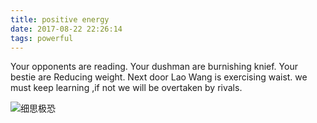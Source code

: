 ```yaml
---
title: positive energy
date: 2017-08-22 22:26:14
tags: powerful
---
```


Your opponents are reading.
Your dushman are burnishing knief.
Your bestie are Reducing weight.
Next door Lao Wang is exercising waist.
we must keep learning ,if not we will be overtaken by rivals.

![细思极恐][1]

[1]: http://ogsm326mu.bkt.clouddn.com/%E7%BB%86%E6%80%9D%E6%9E%81%E6%81%90.gif